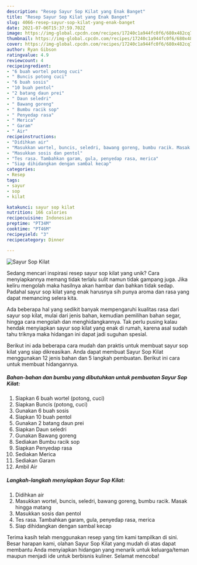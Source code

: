 ```yaml
---
description: "Resep Sayur Sop Kilat yang Enak Banget"
title: "Resep Sayur Sop Kilat yang Enak Banget"
slug: 4066-resep-sayur-sop-kilat-yang-enak-banget
date: 2021-07-06T15:37:59.702Z
image: https://img-global.cpcdn.com/recipes/17240c1a944fc0f6/680x482cq70/sayur-sop-kilat-foto-resep-utama.jpg
thumbnail: https://img-global.cpcdn.com/recipes/17240c1a944fc0f6/680x482cq70/sayur-sop-kilat-foto-resep-utama.jpg
cover: https://img-global.cpcdn.com/recipes/17240c1a944fc0f6/680x482cq70/sayur-sop-kilat-foto-resep-utama.jpg
author: Ryan Gibson
ratingvalue: 4.9
reviewcount: 4
recipeingredient:
- "6 buah wortel potong cuci"
- " Buncis potong cuci"
- "6 buah sosis"
- "10 buah pentol"
- "2 batang daun prei"
- " Daun seledri"
- " Bawang goreng"
- " Bumbu racik sop"
- " Penyedap rasa"
- " Merica"
- " Garam"
- " Air"
recipeinstructions:
- "Didihkan air"
- "Masukkan wortel, buncis, seledri, bawang goreng, bumbu racik. Masak hingga matang"
- "Masukkan sosis dan pentol"
- "Tes rasa. Tambahkan garam, gula, penyedap rasa, merica"
- "Siap dihidangkan dengan sambal kecap"
categories:
- Resep
tags:
- sayur
- sop
- kilat

katakunci: sayur sop kilat 
nutrition: 166 calories
recipecuisine: Indonesian
preptime: "PT34M"
cooktime: "PT46M"
recipeyield: "3"
recipecategory: Dinner

---
```



![Sayur Sop Kilat](https://img-global.cpcdn.com/recipes/17240c1a944fc0f6/680x482cq70/sayur-sop-kilat-foto-resep-utama.jpg)

Sedang mencari inspirasi resep sayur sop kilat yang unik? Cara menyiapkannya memang tidak terlalu sulit namun tidak gampang juga. Jika keliru mengolah maka hasilnya akan hambar dan bahkan tidak sedap. Padahal sayur sop kilat yang enak harusnya sih punya aroma dan rasa yang dapat memancing selera kita.

Ada beberapa hal yang sedikit banyak mempengaruhi kualitas rasa dari sayur sop kilat, mulai dari jenis bahan, kemudian pemilihan bahan segar, hingga cara mengolah dan menghidangkannya. Tak perlu pusing kalau hendak menyiapkan sayur sop kilat yang enak di rumah, karena asal sudah tahu triknya maka hidangan ini dapat jadi suguhan spesial.




Berikut ini ada beberapa cara mudah dan praktis untuk membuat sayur sop kilat yang siap dikreasikan. Anda dapat membuat Sayur Sop Kilat menggunakan 12 jenis bahan dan 5 langkah pembuatan. Berikut ini cara untuk membuat hidangannya.

<!--inarticleads1-->

##### Bahan-bahan dan bumbu yang dibutuhkan untuk pembuatan Sayur Sop Kilat:

1. Siapkan 6 buah wortel (potong, cuci)
1. Siapkan  Buncis (potong, cuci)
1. Gunakan 6 buah sosis
1. Siapkan 10 buah pentol
1. Gunakan 2 batang daun prei
1. Siapkan  Daun seledri
1. Gunakan  Bawang goreng
1. Sediakan  Bumbu racik sop
1. Siapkan  Penyedap rasa
1. Sediakan  Merica
1. Sediakan  Garam
1. Ambil  Air




<!--inarticleads2-->

##### Langkah-langkah menyiapkan Sayur Sop Kilat:

1. Didihkan air
1. Masukkan wortel, buncis, seledri, bawang goreng, bumbu racik. Masak hingga matang
1. Masukkan sosis dan pentol
1. Tes rasa. Tambahkan garam, gula, penyedap rasa, merica
1. Siap dihidangkan dengan sambal kecap




Terima kasih telah menggunakan resep yang tim kami tampilkan di sini. Besar harapan kami, olahan Sayur Sop Kilat yang mudah di atas dapat membantu Anda menyiapkan hidangan yang menarik untuk keluarga/teman maupun menjadi ide untuk berbisnis kuliner. Selamat mencoba!
